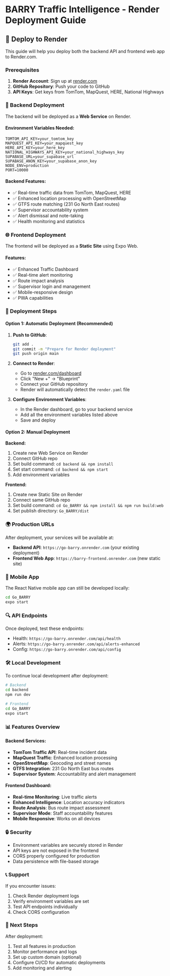 # BARRY Traffic Intelligence - Render Deployment Guide

## 🚀 Deploy to Render

This guide will help you deploy both the backend API and frontend web app to Render.com.

### Prerequisites

1. **Render Account**: Sign up at [render.com](https://render.com)
2. **GitHub Repository**: Push your code to GitHub
3. **API Keys**: Get keys from TomTom, MapQuest, HERE, National Highways

### 📡 Backend Deployment

The backend will be deployed as a **Web Service** on Render.

#### Environment Variables Needed:
```
TOMTOM_API_KEY=your_tomtom_key
MAPQUEST_API_KEY=your_mapquest_key  
HERE_API_KEY=your_here_key
NATIONAL_HIGHWAYS_API_KEY=your_national_highways_key
SUPABASE_URL=your_supabase_url
SUPABASE_ANON_KEY=your_supabase_anon_key
NODE_ENV=production
PORT=10000
```

#### Backend Features:
- ✅ Real-time traffic data from TomTom, MapQuest, HERE
- ✅ Enhanced location processing with OpenStreetMap
- ✅ GTFS route matching (231 Go North East routes)
- ✅ Supervisor accountability system
- ✅ Alert dismissal and note-taking
- ✅ Health monitoring and statistics

### 🌐 Frontend Deployment

The frontend will be deployed as a **Static Site** using Expo Web.

#### Features:
- ✅ Enhanced Traffic Dashboard
- ✅ Real-time alert monitoring
- ✅ Route impact analysis
- ✅ Supervisor login and management
- ✅ Mobile-responsive design
- ✅ PWA capabilities

### 🔧 Deployment Steps

#### Option 1: Automatic Deployment (Recommended)

1. **Push to GitHub**:
   ```bash
   git add .
   git commit -m "Prepare for Render deployment"
   git push origin main
   ```

2. **Connect to Render**:
   - Go to [render.com/dashboard](https://render.com/dashboard)
   - Click "New +" → "Blueprint"
   - Connect your GitHub repository
   - Render will automatically detect the `render.yaml` file

3. **Configure Environment Variables**:
   - In the Render dashboard, go to your backend service
   - Add all the environment variables listed above
   - Save and deploy

#### Option 2: Manual Deployment

**Backend:**
1. Create new Web Service on Render
2. Connect GitHub repo
3. Set build command: `cd backend && npm install`
4. Set start command: `cd backend && npm start`
5. Add environment variables

**Frontend:**
1. Create new Static Site on Render
2. Connect same GitHub repo
3. Set build command: `cd Go_BARRY && npm install && npm run build:web`
4. Set publish directory: `Go_BARRY/dist`

### 🌍 Production URLs

After deployment, your services will be available at:
- **Backend API**: `https://go-barry.onrender.com` (your existing deployment)
- **Frontend Web App**: `https://barry-frontend.onrender.com` (new static site)

### 📱 Mobile App

The React Native mobile app can still be developed locally:
```bash
cd Go_BARRY
expo start
```

### 🔍 API Endpoints

Once deployed, test these endpoints:
- Health: `https://go-barry.onrender.com/api/health`
- Alerts: `https://go-barry.onrender.com/api/alerts-enhanced`
- Config: `https://go-barry.onrender.com/api/config`

### 🛠️ Local Development

To continue local development after deployment:
```bash
# Backend
cd backend
npm run dev

# Frontend  
cd Go_BARRY
expo start
```

### 📊 Features Overview

#### Backend Services:
- **TomTom Traffic API**: Real-time incident data
- **MapQuest Traffic**: Enhanced location processing  
- **OpenStreetMap**: Geocoding and street names
- **GTFS Integration**: 231 Go North East bus routes
- **Supervisor System**: Accountability and alert management

#### Frontend Dashboard:
- **Real-time Monitoring**: Live traffic alerts
- **Enhanced Intelligence**: Location accuracy indicators
- **Route Analysis**: Bus route impact assessment
- **Supervisor Mode**: Staff accountability features
- **Mobile Responsive**: Works on all devices

### 🔒 Security

- Environment variables are securely stored in Render
- API keys are not exposed in the frontend
- CORS properly configured for production
- Data persistence with file-based storage

### 📞 Support

If you encounter issues:
1. Check Render deployment logs
2. Verify environment variables are set
3. Test API endpoints individually
4. Check CORS configuration

### 🎯 Next Steps

After deployment:
1. Test all features in production
2. Monitor performance and logs
3. Set up custom domain (optional)
4. Configure CI/CD for automatic deployments
5. Add monitoring and alerting
